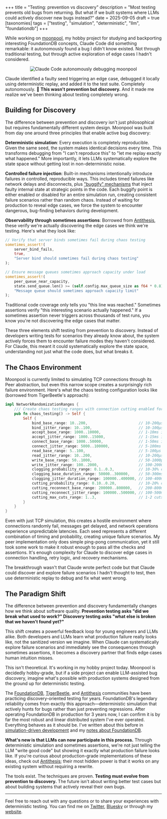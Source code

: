 +++
title = "Testing: prevention vs discovery"
description = "Most testing prevents old bugs from returning. But what if we built systems where LLMs could actively discover new bugs instead?"
date = 2025-09-05
draft = true
[taxonomies]
tags = ["testing", "simulation", "deterministic", "llm", "foundationdb"]
+++

While working on [moonpool](https://github.com/PierreZ/moonpool), my hobby project for studying and backporting interesting FoundationDB concepts, Claude Code did something remarkable: it autonomously found a bug I didn't know existed. Not through traditional testing, but through active exploration of edge cases I hadn't considered.

<div style="text-align: center;">

![Claude Code autonomously debugging moonpool](/images/testing-prevention-vs-discovery/claude-moonpool.png)

</div>

Claude identified a faulty seed triggering an edge case, debugged it locally using deterministic replay, and added it to the test suite. Completely autonomously. 🤯 **This wasn't prevention but discovery.** And it made me realize we've been thinking about testing completely wrong.

## Building for Discovery

The difference between prevention and discovery isn't just philosophical but requires fundamentally different system design. Moonpool was built from day one around three principles that enable active bug discovery:

**Deterministic simulation**: Every execution is completely reproducible. Given the same seed, the system makes identical decisions every time. This transforms debugging from "I can't reproduce this" to "let me replay exactly what happened." More importantly, it lets LLMs systematically explore the state space without getting lost in non-deterministic noise.

**Controlled failure injection**: Built-in mechanisms intentionally introduce failures in controlled, reproducible ways. This includes timed failures like network delays and disconnects, plus ["buggify" mechanisms](https://transactional.blog/simulation/buggify) that inject faulty internal state at strategic points in the code. Each buggify point is either enabled or disabled for an entire simulation run, creating consistent failure scenarios rather than random chaos. Instead of waiting for production to reveal edge cases, we force the system to encounter dangerous, bug-finding behaviors during development.

**Observability through sometimes assertions**: Borrowed from [Antithesis](https://antithesis.com/docs/best_practices/sometimes_assertions/), these verify we're actually discovering the edge cases we think we're testing. Here's what they look like:

```rust
// Verify that server binds sometimes fail during chaos testing
sometimes_assert!(
    server_bind_fails,
    true,
    "Server bind should sometimes fail during chaos testing"
);

// Ensure message queues sometimes approach capacity under load
sometimes_assert!(
    peer_queue_near_capacity,
    state.send_queue.len() >= (self.config.max_queue_size as f64 * 0.8) as usize,
    "Message queue should sometimes approach capacity limit"
);
```

Traditional code coverage only tells you "this line was reached." Sometimes assertions verify "this interesting scenario actually happened." If a sometimes assertion never triggers across thousands of test runs, you know you're not discovering the edge cases that matter.

These three elements shift testing from prevention to discovery. Instead of developers writing tests for scenarios they already know about, the system actively forces them to encounter failure modes they haven't considered. For Claude, this meant it could systematically explore the state space, understanding not just what the code does, but what breaks it.

## The Chaos Environment

Moonpool is currently limited to simulating TCP connections through its Peer abstraction, but even this narrow scope creates a surprisingly rich failure environment. Here's what the chaos testing configuration looks like (borrowed from TigerBeetle's approach):

```rust
impl NetworkRandomizationRanges {
    /// Create chaos testing ranges with connection cutting enabled for distributed systems testing
    pub fn chaos_testing() -> Self {
        Self {
            bind_base_range: 10..200,                       // 10-200µs
            bind_jitter_range: 10..100,                     // 10-100µs
            accept_base_range: 1000..10000,                 // 1-10ms in µs
            accept_jitter_range: 1000..15000,               // 1-15ms in µs
            connect_base_range: 1000..50000,                // 1-50ms in µs
            connect_jitter_range: 5000..100000,             // 5-100ms in µs
            read_base_range: 5..100,                        // 5-100µs
            read_jitter_range: 10..200,                     // 10-200µs
            write_base_range: 50..1000,                     // 50-1000µs
            write_jitter_range: 100..2000,                  // 100-2000µs
            clogging_probability_range: 0.1..0.3,           // 10-30% clogging
            clogging_base_duration_range: 50000..300000,    // 50-300ms in µs
            clogging_jitter_duration_range: 100000..400000, // 100-400ms in µs
            cutting_probability_range: 0.10..0.20,          // 10-20% cutting chance per tick
            cutting_reconnect_base_range: 200000..800000,   // 200-800ms in µs
            cutting_reconnect_jitter_range: 100000..500000, // 100-500ms in µs
            cutting_max_cuts_range: 1..3,                   // 1-2 cuts per connection max
        }
    }
}
```

Even with just TCP simulation, this creates a hostile environment where connections randomly fail, messages get delayed, and network operations experience unpredictable latencies. Each seed represents a different combination of timing and probability, creating unique failure scenarios. My peer implementation only does simple ping-pong communication, yet it still took some work to make it robust enough to pass all the checks and assertions. It's enough complexity for Claude to discover edge cases in connection handling, retry logic, and recovery mechanisms.

The breakthrough wasn't that Claude wrote perfect code but that Claude could discover and explore failure scenarios I hadn't thought to test, then use deterministic replay to debug and fix what went wrong.

## The Paradigm Shift

The difference between prevention and discovery fundamentally changes how we think about software quality. **Prevention testing asks "did we break what used to work?" Discovery testing asks "what else is broken that we haven't found yet?"**

This shift creates a powerful feedback loop for young engineers and LLMs alike. Both developers and LLMs learn what production failure really looks like, not the sanitized version we imagine. When Claude can systematically explore failure scenarios and immediately see the consequences through sometimes assertions, it becomes a discovery partner that finds edge cases human intuition misses.

This isn't theoretical. It's working in my hobby project today. Moonpool is decidedly hobby-grade, but if a side project can enable LLM-assisted bug discovery, imagine what's possible with production systems designed from the ground up for deterministic testing.

The [FoundationDB](https://github.com/apple/foundationdb), [TigerBeetle](https://tigerbeetle.com/), and [Antithesis](https://antithesis.com/) communities have been practicing discovery-oriented testing for years. FoundationDB's legendary reliability comes from exactly this approach—deterministic simulation that actively hunts for bugs rather than just preventing regressions. After operating FoundationDB in production for 3 years now, I can confirm it is by far the most robust and linear distributed system I've ever operated. Everything behaves as it should be. I've written about this before in [simulation-driven development](/posts/simulation-driven-development/) and my [notes about FoundationDB](/posts/notes-about-foundationdb/).

**What's new is that LLMs can now participate in this process.** Through deterministic simulation and sometimes assertions, we're not just telling the LLM "write good code" but showing it exactly what production failure looks like. If you're curious about production-grade implementations of these ideas, check out [Antithesis](https://antithesis.com/); their most hidden power is that it works on any existing system without requiring a rewrite.

The tools exist. The techniques are proven. **Testing must evolve from prevention to discovery.** The future isn't about writing better test cases but about building systems that actively reveal their own bugs.

---

Feel free to reach out with any questions or to share your experiences with deterministic testing. You can find me on [Twitter](https://twitter.com/PierreZ), [Bluesky](https://bsky.app/profile/pierrezemb.fr) or through my [website](https://pierrezemb.fr).